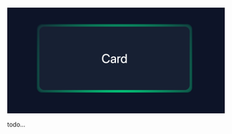 ![Screenshot](https://github.com/NeilYeTAT/LearnCSSuseReact-Tailwind/blob/main/src/components/day021-highlight-card/Screenshot.png)

todo...
